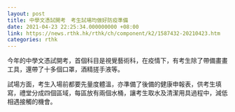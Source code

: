 ```yaml
---
layout: post
title: 中學文憑試開考　考生試場均做好防疫準備
date: 2021-04-23 22:25:34.000000000 +08:00
link: https://news.rthk.hk/rthk/ch/component/k2/1587432-20210423.htm
categories: rthk
---
```


今年的中學文憑試開考，首個科目是視覺藝術科，在疫情下，有考生除了帶備畫畫工具，還帶了十多個口罩，酒精搓手液等。

試場方面，考生入場前都要先量度體溫，亦準備了後備的健康申報表，供考生填寫，禮堂分成四個區域，每區放有兩個水桶，讓考生取水及清潔用具過程中，減低相遇接觸的機會。
